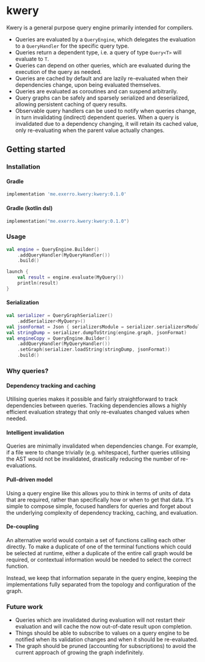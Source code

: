 # kwery

Kwery is a general purpose query engine primarily intended for compilers.

* Queries are evaluated by a `QueryEngine`, which delegates the evaluation to
  a `QueryHandler` for the specific query type.
* Queries return a dependent type, i.e. a query of type `Query<T>` will evaluate
  to `T`.
* Queries can depend on other queries, which are evaluated during the execution
  of the query as needed.
* Queries are cached by default and are lazily re-evaluated when their
  dependencies change, upon being evaluated themselves.
* Queries are evaluated as coroutines and can suspend arbitrarily.
* Query graphs can be safely and sparsely serialized and deserialized, allowing
  persistent caching of query results.
* Observable query handlers can be used to notify when queries change, in turn
  invalidating (indirect) dependent queries. When a query is invalidated due to
  a dependency changing, it will retain its cached value, only re-evaluating
  when the parent value actually changes.

## Getting started

### Installation

#### Gradle

```groovy
implementation 'me.exerro.kwery:kwery:0.1.0'
```

#### Gradle (kotlin dsl)

```kotlin
implementation("me.exerro.kwery:kwery:0.1.0")
```

### Usage

```kotlin
val engine = QueryEngine.Builder()
    .addQueryHandler(MyQueryHandler())
    .build()

launch {
    val result = engine.evaluate(MyQuery())
    println(result)
}
```

#### Serialization

```kotlin
val serializer = QueryGraphSerializer()
    .addSerializer<MyQuery>()
val jsonFormat = Json { serializersModule = serializer.serializersModule() }
val stringDump = serializer.dumpToString(engine.graph, jsonFormat)
val engineCopy = QueryEngine.Builder()
    .addQueryHandler(MyQueryHandler())
    .setGraph(serializer.loadString(stringDump, jsonFormat))
    .build()
```

### Why queries?

#### Dependency tracking and caching

Utilising queries makes it possible and fairly straightforward to track
dependencies between queries. Tracking dependencies allows a highly efficient
evaluation strategy that only re-evaluates changed values when needed.

#### Intelligent invalidation

Queries are minimally invalidated when dependencies change. For example, if a
file were to change trivially (e.g. whitespace), further queries utilising the
AST would not be invalidated, drastically reducing the number of re-evaluations.

#### Pull-driven model

Using a query engine like this allows you to think in terms of units of data
that are required, rather than specifically how or when to get that data. It's
simple to compose simple, focused handlers for queries and forget about the
underlying complexity of dependency tracking, caching, and evaluation.

#### De-coupling

An alternative world would contain a set of functions calling each other
directly. To make a duplicate of one of the terminal functions which could be
selected at runtime, either a duplicate of the entire call graph would be
required, or contextual information would be needed to select the correct
function.

Instead, we keep that information separate in the query engine, keeping the
implementations fully separated from the topology and configuration of the
graph.

### Future work

* Queries which are invalidated during evaluation will not restart their
  evaluation and will cache the now out-of-date result upon completion.
* Things should be able to subscribe to values on a query engine to be notified
  when its validation changes and when it should be re-evaluated.
* The graph should be pruned (accounting for subscriptions) to avoid the current
  approach of growing the graph indefinitely.
